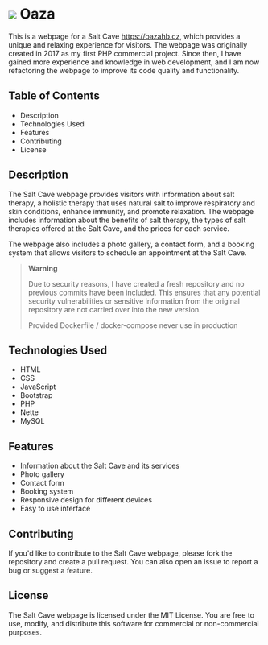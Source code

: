 # ![](https://oazahb.cz/images/logo.png) Oaza

This is a webpage for a Salt Cave https://oazahb.cz, which provides a unique and relaxing experience for visitors. The
webpage was originally created in 2017 as my first PHP commercial project. Since then, I have gained more experience and
knowledge in web development, and I am now refactoring the webpage to improve its code quality and functionality.



## Table of Contents

- Description
- Technologies Used
- Features
- Contributing
- License

## Description

The Salt Cave webpage provides visitors with information about salt therapy, a holistic therapy that uses natural salt
to improve respiratory and skin conditions, enhance immunity, and promote relaxation. The webpage includes information
about the benefits of salt therapy, the types of salt therapies offered at the Salt Cave, and the prices for each
service.

The webpage also includes a photo gallery, a contact form, and a booking system that allows visitors to schedule an
appointment at the Salt Cave.

> **Warning**
>
> Due to security reasons, I have created a fresh repository and no previous commits
have been included. This ensures that any potential security vulnerabilities or sensitive information from the original
repository are not carried over into the new version.
> 
> Provided Dockerfile / docker-compose never use in production
## Technologies Used

- HTML
- CSS
- JavaScript
- Bootstrap
- PHP
- Nette
- MySQL

## Features

- Information about the Salt Cave and its services
- Photo gallery
- Contact form
- Booking system
- Responsive design for different devices
- Easy to use interface

## Contributing

If you'd like to contribute to the Salt Cave webpage, please fork the repository and create a pull request. You can also
open an issue to report a bug or suggest a feature.

## License

The Salt Cave webpage is licensed under the MIT License. You are free to use, modify, and distribute this software for
commercial or non-commercial purposes.